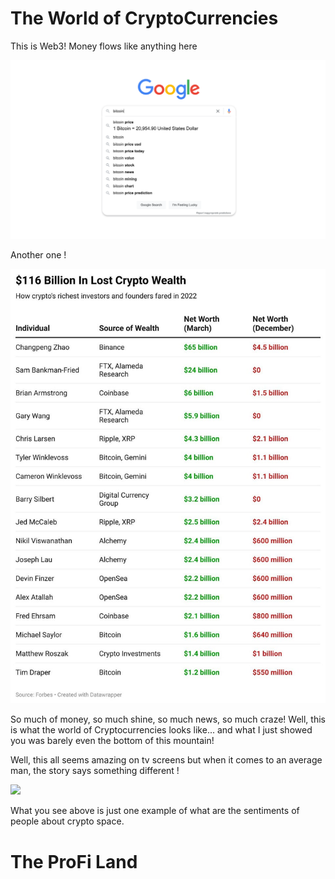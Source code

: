 # The World of CryptoCurrencies

This is Web3! 
Money flows like anything here

![](https://github.com/Mihir1101/ProFi/blob/b75b165032335a3b9aa096ffee2abe60825c40c7/Screen-Shot-2022-06-24-at-1.58.19-PM.webp)

Another one !

![](https://github.com/Mihir1101/ProFi/blob/b75b165032335a3b9aa096ffee2abe60825c40c7/0x0.jpg)

So much of money, so much shine, so much news, so much craze! Well, this is what the world of Cryptocurrencies looks like... and what I just showed you was barely even the bottom of this mountain!

Well, this all seems amazing on tv screens but when it comes to an average man, the story says something different !

![](https://github.com/Mihir1101/ProFi/blob/71d74d33b24f75e15b6cbb3338f35f0bd8a18768/file-20230622-23-nsj882.avif)

What you see above is just one example of what are the sentiments of people about crypto space. 

# The ProFi Land


